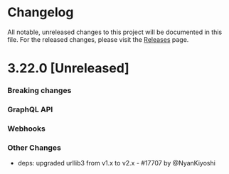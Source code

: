 # Changelog

All notable, unreleased changes to this project will be documented in this file. For the released changes, please visit the [Releases](https://github.com/saleor/saleor/releases) page.

# 3.22.0 [Unreleased]

### Breaking changes

### GraphQL API

### Webhooks

### Other Changes

- deps: upgraded urllib3 from v1.x to v2.x - #17707 by @NyanKiyoshi
